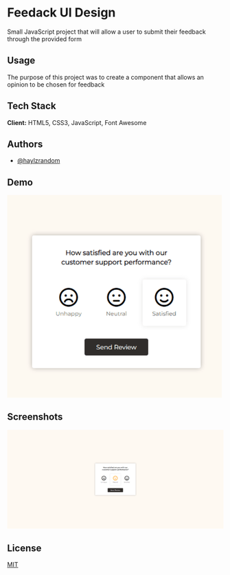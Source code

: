 # Feedack UI Design

Small JavaScript project that will allow a user to submit their feedback through
the provided form

## Usage

The purpose of this project was to create a component that allows an opinion to
be chosen for feedback

## Tech Stack

**Client:** HTML5, CSS3, JavaScript, Font Awesome

## Authors

- [@haylzrandom](https://www.github.com/haylzrandom)

## Demo

<img src="../../assets/gifs/feedback-ui-design.gif" alt="Feedback UI Design Gif" width="500"  />

## Screenshots

<img src="../../assets/screenshots/Feedback-UI-Design.png" alt="Feedback UI Design Screenshot" width="600" />

## License

[MIT](https://choosealicense.com/licenses/mit/)
